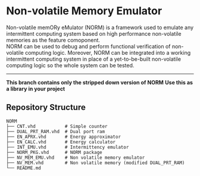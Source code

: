 # Non-volatile Memory Emulator

Non-volatile memORy eMulator (NORM) is a framework used to emulate  any  intermittent  computing  system  based on high performance non-volatile  memories as the feature comoponent.  
NORM  can  be  used  to  debug and perform functional verification of non-volatile computing logic. Moreover, NORM can be  integrated into a working intermittent computing system in place of a  yet-to-be-built non-volatile  computing  logic  so  the  whole  system  can  be tested.

---
**This branch contains only the stripped down version of NORM**
**Use this as a library in your project**

## Repository Structure
```
NORM
├── CNT.vhd           # Simple counter
├── DUAL_PRT_RAM.vhd  # Dual port ram
├── EN_APRX.vhd       # Energy approximator 
├── EN_CALC.vhd       # Energy calculator
├── INT_EMU.vhd       # Intermittency emulator
├── NORM_PKG.vhd      # NORM package
├── NV_MEM_EMU.vhd    # Non volatile memory emulator 
├── NV_MEM.vhd        # Non volatile memory (modified DUAL_PRT_RAM)
└── README.md
```









